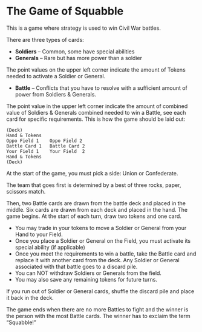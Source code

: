 # The Game of Squabble

This is a game where strategy is used to win Civil War battles. 

There are three types of cards:

-	**Soldiers** –  Common, some have special abilities
- 	**Generals** – Rare but has more power than a soldier

The point values on the upper left corner indicate the amount of Tokens needed to activate a Soldier or General. 

-	**Battle** – Conflicts that you have to resolve with a sufficient amount of power from Soldiers & Generals.

The point value in the upper left corner indicate the amount of combined value of Soldiers & Generals combined needed to win a Battle, see each card for specific requirements.
This is how the game should be laid out:

    (Deck)
    Hand & Tokens
	Oppo Field 1	Oppo Field 2
	Battle Card 1	Battle Card 2
	Your Field 1	Your Field  2
	Hand & Tokens
    (Deck)

At the start of the game, you must pick a side: Union or Confederate. 

The team that goes first is determined by a best of three rocks, paper, scissors match.

Then, two Battle cards are drawn from the battle deck and placed in the middle. Six cards are drawn from each deck and placed in the hand. The game begins.	At the start of each turn, draw two tokens and one card.

-	You may trade in your tokens to move a Soldier or General from your Hand to your Field.
-	Once you place a Soldier or General on the Field, you must activate its special ability (if applicable)
-	Once you meet the requirements to win a battle, take the Battle card and replace it with another card from the deck. Any Soldier or General associated with that battle goes to a discard pile. 
-	You can NOT withdraw Soldiers or Generals from the field.
-	You may also save any remaining tokens for future turns.

If you run out of Soldier or General cards, shuffle the discard pile and place it back in the deck.

The game ends when there are no more Battles to fight and the winner is the person with the most Battle cards. The winner has to exclaim the term “Squabble!”
